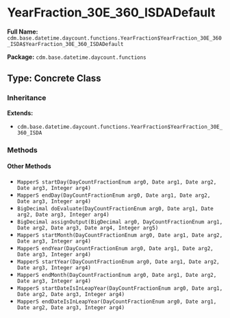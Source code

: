 # YearFraction_30E_360_ISDADefault

**Full Name:** `cdm.base.datetime.daycount.functions.YearFraction$YearFraction_30E_360_ISDA$YearFraction_30E_360_ISDADefault`

**Package:** `cdm.base.datetime.daycount.functions`

## Type: Concrete Class

### Inheritance

**Extends:**
- `cdm.base.datetime.daycount.functions.YearFraction$YearFraction_30E_360_ISDA`

### Methods

#### Other Methods

- `MapperS startDay(DayCountFractionEnum arg0, Date arg1, Date arg2, Date arg3, Integer arg4)`
- `MapperS endDay(DayCountFractionEnum arg0, Date arg1, Date arg2, Date arg3, Integer arg4)`
- `BigDecimal doEvaluate(DayCountFractionEnum arg0, Date arg1, Date arg2, Date arg3, Integer arg4)`
- `BigDecimal assignOutput(BigDecimal arg0, DayCountFractionEnum arg1, Date arg2, Date arg3, Date arg4, Integer arg5)`
- `MapperS startMonth(DayCountFractionEnum arg0, Date arg1, Date arg2, Date arg3, Integer arg4)`
- `MapperS endYear(DayCountFractionEnum arg0, Date arg1, Date arg2, Date arg3, Integer arg4)`
- `MapperS startYear(DayCountFractionEnum arg0, Date arg1, Date arg2, Date arg3, Integer arg4)`
- `MapperS endMonth(DayCountFractionEnum arg0, Date arg1, Date arg2, Date arg3, Integer arg4)`
- `MapperS startDateIsInLeapYear(DayCountFractionEnum arg0, Date arg1, Date arg2, Date arg3, Integer arg4)`
- `MapperS endDateIsInLeapYear(DayCountFractionEnum arg0, Date arg1, Date arg2, Date arg3, Integer arg4)`

